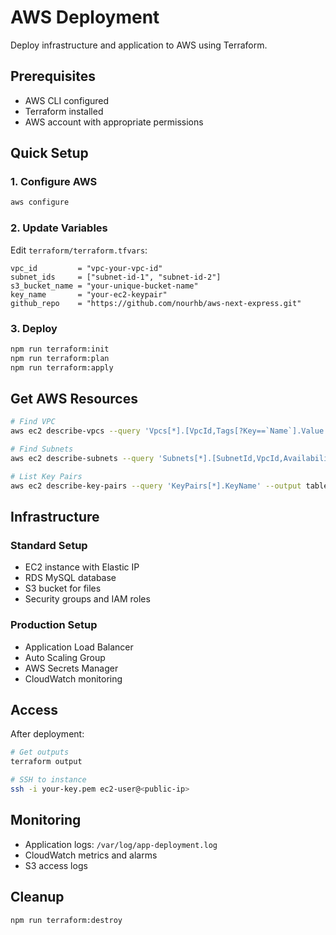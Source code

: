 # AWS Deployment

Deploy infrastructure and application to AWS using Terraform.

## Prerequisites

- AWS CLI configured
- Terraform installed
- AWS account with appropriate permissions

## Quick Setup

### 1. Configure AWS

```bash
aws configure
```

### 2. Update Variables

Edit `terraform/terraform.tfvars`:
```hcl
vpc_id         = "vpc-your-vpc-id"
subnet_ids     = ["subnet-id-1", "subnet-id-2"]
s3_bucket_name = "your-unique-bucket-name"
key_name       = "your-ec2-keypair"
github_repo    = "https://github.com/nourhb/aws-next-express.git"
```

### 3. Deploy

```bash
npm run terraform:init
npm run terraform:plan
npm run terraform:apply
```

## Get AWS Resources

```bash
# Find VPC
aws ec2 describe-vpcs --query 'Vpcs[*].[VpcId,Tags[?Key==`Name`].Value|[0]]' --output table

# Find Subnets
aws ec2 describe-subnets --query 'Subnets[*].[SubnetId,VpcId,AvailabilityZone]' --output table

# List Key Pairs
aws ec2 describe-key-pairs --query 'KeyPairs[*].KeyName' --output table
```

## Infrastructure

### Standard Setup
- EC2 instance with Elastic IP
- RDS MySQL database
- S3 bucket for files
- Security groups and IAM roles

### Production Setup
- Application Load Balancer
- Auto Scaling Group
- AWS Secrets Manager
- CloudWatch monitoring

## Access

After deployment:
```bash
# Get outputs
terraform output

# SSH to instance
ssh -i your-key.pem ec2-user@<public-ip>
```

## Monitoring

- Application logs: `/var/log/app-deployment.log`
- CloudWatch metrics and alarms
- S3 access logs

## Cleanup

```bash
npm run terraform:destroy
``` 